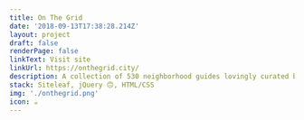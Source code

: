 ```yaml
---
title: On The Grid
date: '2018-09-13T17:38:28.214Z'
layout: project
draft: false
renderPage: false
linkText: Visit site
linkUrl: https://onthegrid.city/
description: A collection of 530 neighborhood guides lovingly curated by local creatives in 107 cities around the world.
stack: Siteleaf, jQuery 🙃, HTML/CSS
img: './onthegrid.png'
icon: ☕️
---
```

